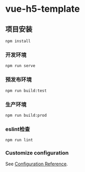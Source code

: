 # vue-h5-template

## 项目安装
```
npm install
```

### 开发环境
```
npm run serve
```

### 预发布环境
```
npm run build:test
```

### 生产环境
```
npm run build:prod
```

### eslint检查
```
npm run lint
```

### Customize configuration
See [Configuration Reference](https://cli.vuejs.org/config/).

